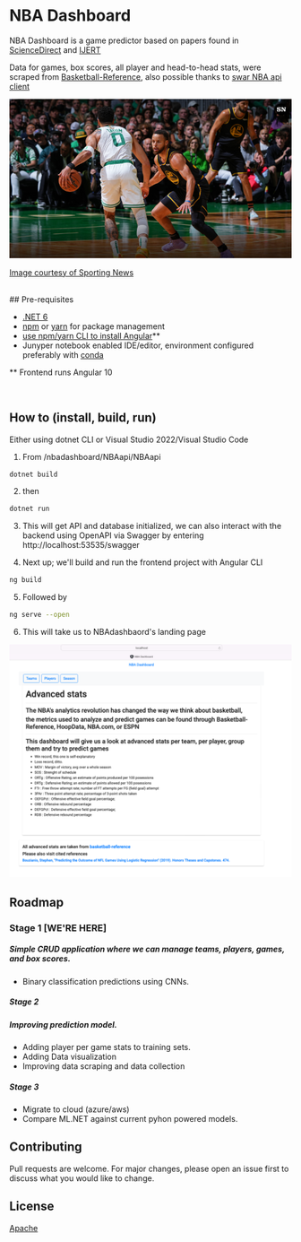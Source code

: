 # NBA Dashboard

NBA Dashboard is a game predictor based on papers found in [ScienceDirect](https://www.sciencedirect.com/science/article/pii/S2210832717301485) and [IJERT](https://www.ijert.org/prediction-of-winning-team-using-machine-learning)

Data for games, box scores, all player and head-to-head stats, were scraped from [Basketball-Reference](http://basketball-reference.com), also possible thanks to [swar NBA api client](https://github.com/swar/nba_api)
  
![2021 NBA Finals - Bucks vs Suns](nba-predictions/images/2022finals.png "2022 NBA Finals")

[Image courtesy of Sporting News](https://www.sportingnews.com/us)

<br>
## Pre-requisites

* [.NET 6](https://dotnet.microsoft.com/en-us/download)
* [npm](https://nodejs.org/en/download/) or [yarn](https://classic.yarnpkg.com/lang/en/docs/install/#mac-stable) for package management
* [use npm/yarn CLI to install Angular](https://angular.io/guide/setup-local)**
* Junyper notebook enabled IDE/editor, environment configured preferably with [conda](https://docs.conda.io/en/latest/)

** Frontend runs Angular 10

<br>

## How to (install, build, run)

Either using dotnet CLI or Visual Studio 2022/Visual Studio Code

1. From /nbadashboard/NBAapi/NBAapi
```bash
dotnet build
```
2. then
```bash
dotnet run
```
3. This will get API and database initialized, we can also interact with the backend using OpenAPI via Swagger by entering http://localhost:53535/swagger

4. Next up; we'll build and run the frontend project with Angular CLI
```bash
ng build
```
5. Followed by
```bash
ng serve --open
```
6. This will take us to NBAdashbaord's landing page

![NBADashboard](nba-predictions/images/dashboard.png "NBADashboard")

## Roadmap 
### **Stage 1** [WE'RE HERE] 
##### Simple CRUD application where we can manage teams, players, games, and box scores.
 * Binary classification predictions using CNNs.

##### **Stage 2**
##### Improving prediction model.
  * Adding player per game stats to training sets.
  * Adding Data visualization
  * Improving data scraping and data collection

##### **Stage 3**
 * Migrate to cloud (azure/aws)
 * Compare ML.NET against current pyhon powered models.

## Contributing
Pull requests are welcome. For major changes, please open an issue first to discuss what you would like to change.



## License
[Apache](https://apache.org/licenses/LICENSE-2.0)
